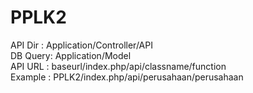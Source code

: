 # PPLK2

API Dir : Application/Controller/API<br>
DB Query: Application/Model<br>
API URL : baseurl/index.php/api/classname/function<br>
Example : PPLK2/index.php/api/perusahaan/perusahaan<br>
